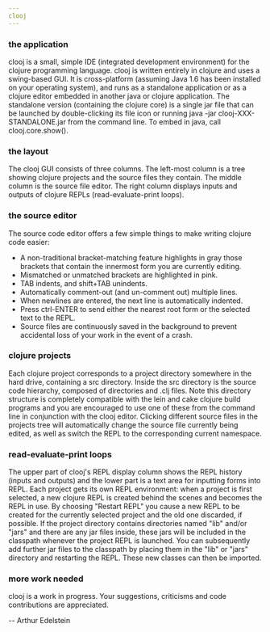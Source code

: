 ```yaml
---
clooj
---
```


### the application
clooj is a small, simple IDE (integrated development environment) for the clojure programming language. clooj is written entirely in clojure and uses a swing-based GUI. It is cross-platform (assuming Java 1.6 has been installed on your operating system), and runs as a standalone application or as a clojure editor embedded in another java or clojure application. The standalone version (containing the clojure core) is a single jar file that can be launched by double-clicking its file icon or running
java -jar clooj-XXX-STANDALONE.jar from the command line. To embed in java, call clooj.core.show().

### the layout
The clooj GUI consists of three columns. The left-most column is a tree showing clojure projects and the source files they contain. The middle column is the source file editor. The right column displays inputs and outputs of clojure REPLs (read-evaluate-print loops).

### the source editor
The source code editor offers a few simple things to make writing clojure code easier:
  -   A non-traditional bracket-matching feature highlights in gray those brackets that contain the innermost form you are currently editing.
  -   Mismatched or unmatched brackets are highlighted in pink.
  -   TAB indents, and shift+TAB unindents.
  -   Automatically comment-out (and un-comment out) multiple lines.
  -   When newlines are entered, the next line is automatically indented. 
  -   Press ctrl-ENTER to send either the nearest root form or the selected text to the REPL.
  -   Source files are continuously saved in the background to prevent accidental loss of your work in the event of a crash.

### clojure projects
Each clojure project corresponds to a project directory somewhere in the hard drive, containing a src directory. Inside the src directory is the source code hierarchy, composed of directories and .clj files. Note this directory structure is completely compatible with the lein and cake clojure build programs and you are encouraged to use one of these from the command line in conjunction with the clooj editor. Clicking different source files in the projects tree will automatically change the source file currently being edited, as well as switch the REPL to the corresponding current namespace.

### read-evaluate-print loops
The upper part of clooj's REPL display column shows the REPL history (inputs and outputs) and the lower part is a text area for inputting forms into REPL. Each project gets its own REPL environment: when a project is first selected, a new clojure REPL is created behind the scenes and becomes the REPL in use. By choosing "Restart REPL" you cause a new REPL to be created for the currently selected project and the old one discarded, if possible. If the project directory contains directories named "lib" and/or "jars" and there are any jar files inside, these jars will be included in the classpath whenever the project REPL is launched. You can subsequently add further jar files to the classpath by placing them in the "lib" or "jars" directory and restarting the REPL. These new classes can then be imported.

### more work needed
clooj is a work in progress. Your suggestions, criticisms and code contributions are appreciated.

-- Arthur Edelstein

